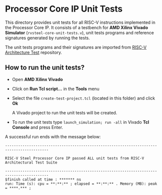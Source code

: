 # Processor Core IP Unit Tests

This directory provides unit tests for all RISC-V instructions implemented in the Processor Core IP. It consists of a testbench for **AMD Xilinx Vivado Simulator** (`rvsteel-core-unit-tests.v`), unit tests programs and reference signatures generated by running the tests.

The unit tests programs and their signatures are imported from [RISC-V Architecture Test](https://github.com/riscv-non-isa/riscv-arch-test/tree/old-framework-2.x) repository.

## How to run the unit tests?

* Open **AMD Xilinx Vivado**
* Click on **Run Tcl script...** in the **Tools** menu
* Select the file `create-test-project.tcl` (located in this folder) and click **Ok**

    A Vivado project to run the unit tests will be created.

* To run the unit tests type `launch_simulation; run -all` in Vivado **Tcl Console** and press Enter.

A successful run ends with the message below:

```
------------------------------------------------------------------------------------------

RISC-V Steel Processor Core IP passed ALL unit tests from RISC-V Architectural Test Suite

------------------------------------------------------------------------------------------
$finish called at time : ******* ns
run: Time (s): cpu = **:**:** ; elapsed = **:**:** . Memory (MB): peak = ****.*** ;
```